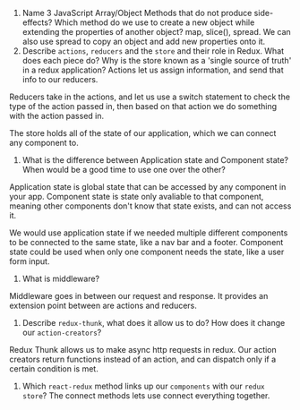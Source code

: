 1.  Name 3 JavaScript Array/Object Methods that do not produce side-effects? Which method do we use to create a new object while extending the properties of another object?
    map, slice(), spread. We can also use spread to copy an object and add new properties onto it.
1.  Describe `actions`, `reducers` and the `store` and their role in Redux. What does each piece do? Why is the store known as a 'single source of truth' in a redux application?
    Actions let us assign information, and send that info to our reducers.

Reducers take in the actions, and let us use a switch statement to check the type of the action passed in, then based on that action we do something with the action passed in.

The store holds all of the state of our application, which we can connect any component to.

1.  What is the difference between Application state and Component state? When would be a good time to use one over the other?

Application state is global state that can be accessed by any component in your app. Component state is state only avaliable to that component, meaning other components don't know that state exists, and can not access it.

We would use application state if we needed multiple different components to be connected to the same state, like a nav bar and a footer.
Component state could be used when only one component needs the state, like a user form input.

1.  What is middleware?

Middleware goes in between our request and response. It provides an extension point between are actions and reducers.

1.  Describe `redux-thunk`, what does it allow us to do? How does it change our `action-creators`?

Redux Thunk allows us to make async http requests in redux. Our action creators return functions instead of an action, and can dispatch only if a certain condition is met.

1.  Which `react-redux` method links up our `components` with our `redux store`?
    The connect methods lets use connect everything together.
